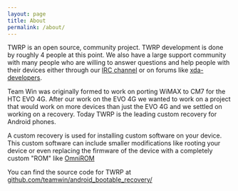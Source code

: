 ```yaml
---
layout: page
title: About
permalink: /about/
---
```


TWRP is an open source, community project. TWRP development is done by roughly 4 people at this point. We also have a large support community with many people who are willing to answer questions and help people with their devices either through our [IRC channel](http://webchat.freenode.net/?channels=twrp) or on forums like [xda-developers](http://forum.xda-developers.com/).

Team Win was originally formed to work on porting WiMAX to CM7 for the HTC EVO 4G. After our work on the EVO 4G we wanted to work on a project that would work on more devices than just the EVO 4G and we settled on working on a recovery. Today TWRP is the leading custom recovery for Android phones.

A custom recovery is used for installing custom software on your device. This custom software can include smaller modifications like rooting your device or even replacing the firmware of the device with a completely custom "ROM" like [OmniROM](http://omnirom.org/)

You can find the source code for TWRP at [github.com/teamwin/android\_bootable\_recovery/](https://github.com/Teamwin/android_bootable_recovery/)
